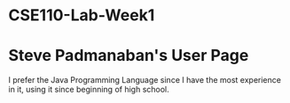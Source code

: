 # CSE110-Lab-Week1
# Steve Padmanaban's User Page
I prefer the Java Programming Language since I have the most experience in it, using it since beginning of high school.